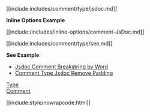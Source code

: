 [[include:includes/comment/type/jsdoc.md]]

**Inline Options Example**

[[include:/includes/inline-options/comment-JsDoc.md]]

[[include:includes/comment/type/see.md]]

**See Example**  

* [Jsdoc Comment Breakstring by Word](/build-include/pages/Docs/examples/CommentJsdocBreakstringByWord.html)
* [Comment Type Jsdoc Remove Padding](/build-include/pages/Docs/examples/CommentTypeJsdocRemovePadding.html)

[Type](../index.html)  
[Comment](../../index.html)

[[include:style/nowrapcode.html]]